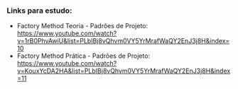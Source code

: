 ### Links para estudo:
- Factory Method Teoria - Padrões de Projeto: https://www.youtube.com/watch?v=1rB0PhvAwiU&list=PLbIBj8vQhvm0VY5YrMrafWaQY2EnJ3j8H&index=10
- Factory Method Prática - Padrões de Projeto: https://www.youtube.com/watch?v=KouxYcDA2HA&list=PLbIBj8vQhvm0VY5YrMrafWaQY2EnJ3j8H&index=11
